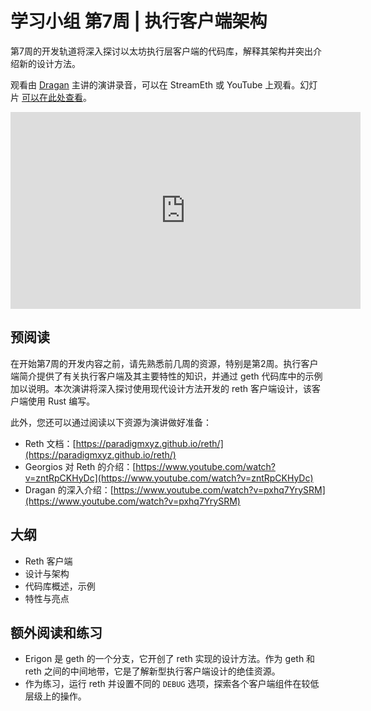 # 学习小组 第7周 | 执行客户端架构

第7周的开发轨道将深入探讨以太坊执行层客户端的代码库，解释其架构并突出介绍新的设计方法。

观看由 [Dragan](https://twitter.com/rakitadragan) 主讲的演讲录音，可以在 StreamEth 或 YouTube 上观看。幻灯片 [可以在此处查看](https://github.com/eth-protocol-fellows/protocol-studies/blob/main/docs/eps/presentations/week7-dev.pdf)。

<iframe width="560" height="315" src="https://www.youtube.com/embed/ibcsc5cv-vc?si=mTR7ReFUZo3vFtJD" title="YouTube video player" frameborder="0" allow="accelerometer; autoplay; clipboard-write; encrypted-media; gyroscope; picture-in-picture; web-share" referrerpolicy="strict-origin-when-cross-origin" allowfullscreen></iframe>

## 预阅读

在开始第7周的开发内容之前，请先熟悉前几周的资源，特别是第2周。执行客户端简介提供了有关执行客户端及其主要特性的知识，并通过 geth 代码库中的示例加以说明。本次演讲将深入探讨使用现代设计方法开发的 reth 客户端设计，该客户端使用 Rust 编写。

此外，您还可以通过阅读以下资源为演讲做好准备：

- Reth 文档：[https://paradigmxyz.github.io/reth/](https://paradigmxyz.github.io/reth/)
- Georgios 对 Reth 的介绍：[https://www.youtube.com/watch?v=zntRpCKHyDc](https://www.youtube.com/watch?v=zntRpCKHyDc)
- Dragan 的深入介绍：[https://www.youtube.com/watch?v=pxhq7YrySRM](https://www.youtube.com/watch?v=pxhq7YrySRM)

## 大纲

- Reth 客户端
- 设计与架构
- 代码库概述，示例
- 特性与亮点

## 额外阅读和练习

- Erigon 是 geth 的一个分支，它开创了 reth 实现的设计方法。作为 geth 和 reth 之间的中间地带，它是了解新型执行客户端设计的绝佳资源。
- 作为练习，运行 reth 并设置不同的 `DEBUG` 选项，探索各个客户端组件在较低层级上的操作。
